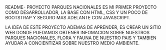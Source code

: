 README- PROYECTO PARQUES NACIONALES ES MI PRIMER PROYECTO COMO DESARROLLADOR, LA BASE CON HTML, CSS Y UN POCO DE BOOTSTRAP Y SEGURO MAS ADELANTE CON JAVASCRIPT.

LA IDEA DE ESTE PROYECTO ADEMAS DE APRENDER, ES CREAR UN SITIO WEB DONDE PUEDAMOS OBTENER INFOMACION SOBRE NUESTROS PARQUES NACIONALES, FLORA Y FAUNA DE NUESTRO PAIS Y TAMBIEN AYUDAR A
CONCIENTIZAR SOBRE NUESTRO MEDIO AMBIENTE.
